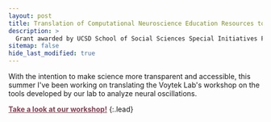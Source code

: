 ```yaml
---
layout: post
title: Translation of Computational Neuroscience Education Resources to Spanish for Globally-Accessible Education
description: >
  Grant awarded by UCSD School of Social Sciences Special Initiatives Fund
sitemap: false
hide_last_modified: true
---
```


With the intention to make science more transparent and accessible, this summer I've been working on translating the Voytek Lab's workshop on the tools developed by our lab to analyze neural oscillations. 

<a href= "https://github.com/voytekresearch/spr" style='color: #833F51; font-weight:bold;'>Take a look at our workshop!</a>
{:.lead}